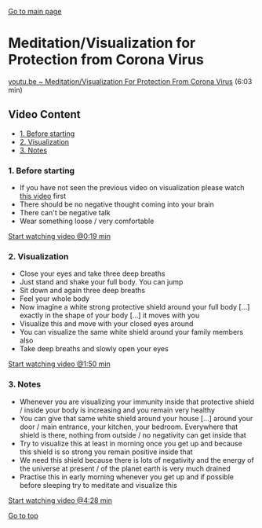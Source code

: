 [Go to main page](README.md#top)

<h1 id="top">Meditation/Visualization for Protection from Corona Virus</h1>

[youtu.be ~ Meditation/Visualization For Protection From Corona Virus](https://youtu.be/oaL4rQJy-T4) (6:03 min)

## Video Content <!-- omit in toc -->

- [1. Before starting](#1-before-starting)
- [2. Visualization](#2-visualization)
- [3. Notes](#3-notes)

### 1. Before starting

- If you have not seen the previous video on visualization please watch [this video](https://www.youtube.com/watch?v=9BmKJ_Bisj4) first
- There should be no negative thought coming into your brain
- There can't be negative talk
- Wear something loose / very comfortable

[Start watching video @0:19 min]()

### 2. Visualization

- Close your eyes and take three deep breaths
- Just stand and shake your full body. You can jump
- Sit down and again three deep breaths
- Feel your whole body
- Now imagine a white strong protective shield around your full body [...] exactly in the shape of your body [...] it moves with you
- Visualize this and move with your closed eyes around
- You can visualize the same white shield around your family members also
- Take deep breaths and slowly open your eyes

[Start watching video @1:50 min]()

### 3. Notes

- Whenever you are visualizing your immunity inside that protective shield / inside your body is increasing and you remain very healthy
- You can give that same white shield around your house [...] around your door / main entrance, your kitchen, your bedroom. Everywhere that shield is there, nothing from outside / no negativity can get inside that
- Try to visualize this at least in morning once you get up and because this shield is so strong you remain positive inside that
- We need this shield because there is lots of negativity and the energy of the universe at present / of the planet earth is very much drained
- Practise this in early morning whenever you get up and if possible before sleeping try to meditate and visualize this

[Start watching video @4:28 min]()

[Go to top](#top)